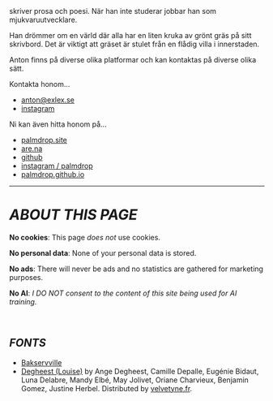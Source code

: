 <script>
  import TitleText from "$lib/components/text/TitleText.svelte";
</script>

<TitleText>
  skriver prosa och poesi. När han inte studerar jobbar han som mjukvaruutvecklare. 
</TitleText>

Han drömmer om en värld där alla har en liten kruka av grönt gräs på sitt skrivbord.
Det är viktigt att gräset är stulet från en flådig villa i innerstaden.

Anton finns på diverse olika platformar och kan kontaktas på diverse olika sätt.

Kontakta honom...

* [anton@exlex.se](mailto:anton@exlex.se)
* [instagram](https://www.instagram.com/__.a.__.n.__.t.__.o.__.n.__/)

Ni kan även hitta honom på...
* [palmdrop.site](https://palmdrop.site)
* [are.na](https://are.na/palmdrop)
* [github](https://github.io/palmdrop)
* [instagram / palmdrop](https://instagram.com/palmdrop)
* [palmdrop.github.io](https://palmdrop.github.io)

---

# *ABOUT THIS PAGE*

**No cookies**: This page *does not* use cookies.

**No personal data**: None of your personal data is stored.

**No ads**: There will never be ads and no statistics are gathered for marketing purposes.

**No AI**: *I DO NOT consent to the content of this site being used for AI training.*

<br>

## *FONTS*
* [Bakservville](https://en.wikipedia.org/wiki/Baskerville#:~:text=Baskerville%20is%20classified%20as%20a,Transitional%20serif)
* [Degheest (Louise)](https://velvetyne.fr/fonts/degheest/) by Ange Degheest, Camille Depalle, Eugénie Bidaut, Luna Delabre, Mandy Elbé, May Jolivet, Oriane Charvieux, Benjamin Gomez, Justine Herbel. Distributed by [velvetyne.fr](https://velvetyne.fr/).